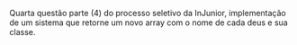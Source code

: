 Quarta questão parte (4) do processo seletivo da InJunior, implementação de um sistema  que retorne um novo array com o nome de cada deus e sua classe.
